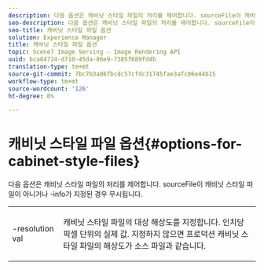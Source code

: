 ```yaml
---
description: 다음 옵션은 캐비닛 스타일 파일의 처리를 제어합니다. sourceFile이 캐비닛 스타일 파일이 아니거나 -info가 지정된 경우 무시됩니다.
seo-description: 다음 옵션은 캐비닛 스타일 파일의 처리를 제어합니다. sourceFile이 캐비닛 스타일 파일이 아니거나 -info가 지정된 경우 무시됩니다.
seo-title: 캐비닛 스타일 파일 옵션
solution: Experience Manager
title: 캐비닛 스타일 파일 옵션
topic: Scene7 Image Serving - Image Rendering API
uuid: bca84724-d710-45da-86e9-7385f689fd4b
translation-type: tm+mt
source-git-commit: 7bc7b3a86fbcdc57cfdc31745fae3afc06e44b15
workflow-type: tm+mt
source-wordcount: '126'
ht-degree: 0%

---
```



# 캐비닛 스타일 파일 옵션{#options-for-cabinet-style-files}

다음 옵션은 캐비닛 스타일 파일의 처리를 제어합니다. sourceFile이 캐비닛 스타일 파일이 아니거나 -info가 지정된 경우 무시됩니다.

<table id="simpletable_332B78DDEB6540708844AB54AE321F9B"> 
 <tr class="strow"> 
  <td class="stentry"> <p><span class="codeph">-resolution  <span class="varname"> val</span></span> </p> </td> 
  <td class="stentry"> <p>캐비닛 스타일 파일의 대상 해상도를 지정합니다. 인치당 픽셀 단위의 실제 값. 지정하지 않으면 프로덕션 캐비닛 스타일 파일의 해상도가 소스 파일과 같습니다. </p></td> 
 </tr> 
</table>

